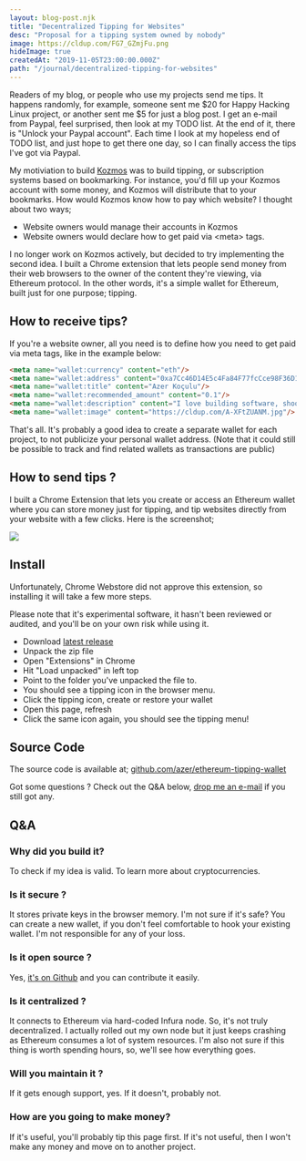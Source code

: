 ```yaml
---
layout: blog-post.njk
title: "Decentralized Tipping for Websites"
desc: "Proposal for a tipping system owned by nobody"
image: https://cldup.com/FG7_GZmjFu.png
hideImage: true
createdAt: "2019-11-05T23:00:00.000Z"
path: "/journal/decentralized-tipping-for-websites"
---
```


Readers of my blog, or people who use my projects send me tips. It happens randomly, for example, someone sent me $20 for Happy Hacking Linux project, or another sent me $5 for just a blog post. I get an e-mail from Paypal, feel surprised, then look at my TODO list. At the end of it, there is "Unlock your Paypal account". Each time I look at my hopeless end of TODO list, and just hope to get there one day, so I can finally access the tips I've got via Paypal.

My motiviation to build [Kozmos](https://getkozmos.com) was to build tipping, or subscription systems based on bookmarking. For instance, you'd fill up your Kozmos account with some money, and Kozmos will distribute that to your bookmarks. How would Kozmos know how to pay which website? I thought about two ways;

* Website owners would manage their accounts in Kozmos
* Website owners would declare how to get paid via &#x3C;meta&#x3E; tags.

I no longer work on Kozmos actively, but decided to try implementing the second idea. I built a Chrome extension that lets people send money from their web browsers to the owner of the content they're viewing, via Ethereum protocol. In the other words, it's a simple wallet for Ethereum, built just for one purpose; tipping.

## How to receive tips?

If you're a website owner, all you need is to define how you need to get paid via meta tags, like in the example below:

```html
<meta name="wallet:currency" content="eth"/>
<meta name="wallet:address" content="0xa7Cc46D14E5c4Fa84F77fcCce98F36D1040B207D"/>
<meta name="wallet:title" content="Azer Koçulu"/>
<meta name="wallet:recommended_amount" content="0.1"/>
<meta name="wallet:description" content="I love building software, shooting photographs and writing."/>
<meta name="wallet:image" content="https://cldup.com/A-XFtZUANM.jpg"/>
```

That's all. It's probably a good idea to create a separate wallet for each project, to not publicize your personal wallet address. (Note that it could still be possible to track and find related wallets as transactions are public)

## How to send tips ?

I built a Chrome Extension that lets you create or access an Ethereum wallet where you can store money just for tipping, and tip websites directly from your website with a few clicks. Here is the screenshot;

![](https://cldup.com/6NvYSop4Ut.png)

## Install

Unfortunately, Chrome Webstore did not approve this extension, so installing it will take a few more steps.

Please note that it's experimental software, it hasn't been reviewed or audited, and you'll be on your own risk while using it.

* Download [latest release](https://github.com/azer/ethereum-tipping-wallet/releases/download/1.0/ethereum-tipping-wallet-v1.0.zip)
* Unpack the zip file
* Open "Extensions" in Chrome
* Hit "Load unpacked" in left top
* Point to the folder you've unpacked the file to.
* You should see a tipping icon in the browser menu.
* Click the tipping icon, create or restore your wallet
* Open this page, refresh
* Click the same icon again, you should see the tipping menu!

## Source Code

The source code is available at; [github.com/azer/ethereum-tipping-wallet](https://github.com/azer/ethereum-tipping-wallet)

Got some questions ? Check out the Q&A below, [drop me an e-mail](mailto:azer@roadbeats.com) if you still got any.

## Q&A

### Why did you build it?

To check if my idea is valid. To learn more about cryptocurrencies.

### Is it secure ?

It stores private keys in the browser memory. I'm not sure if it's safe? You can create a new wallet, if you don't feel comfortable to hook your existing wallet. I'm not responsible for any of your loss.

### Is it open source ?

Yes, [it's on Github](https://github.com/azer/ethereum-tipping-wallet) and you can contribute it easily.

### Is it centralized ?

It connects to Ethereum via hard-coded Infura node. So, it's not truly decentralized. I actually rolled out my own node but it just keeps crashing as Ethereum consumes a lot of system resources. I'm also not sure if this thing is worth spending hours, so, we'll see how everything goes.

### Will you maintain it ?

If it gets enough support, yes. If it doesn't, probably not.

### How are you going to make money?

If it's useful, you'll probably tip this page first. If it's not useful, then I won't make any money and move on to another project.
